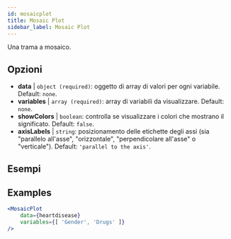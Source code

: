 ```yaml
---
id: mosaicplot
title: Mosaic Plot
sidebar_label: Mosaic Plot
---
```


Una trama a mosaico.

## Opzioni

* __data__ | `object (required)`: oggetto di array di valori per ogni variabile. Default: `none`.
* __variables__ | `array (required)`: array di variabili da visualizzare. Default: `none`.
* __showColors__ | `boolean`: controlla se visualizzare i colori che mostrano il significato. Default: `false`.
* __axisLabels__ | `string`: posizionamento delle etichette degli assi (sia "parallelo all'asse", "orizzontale", "perpendicolare all'asse" o "verticale"). Default: `'parallel to the axis'`.


## Esempi

## Examples

```jsx live
<MosaicPlot
    data={heartdisease} 
    variables={[ 'Gender', 'Drugs' ]}
/>
```
